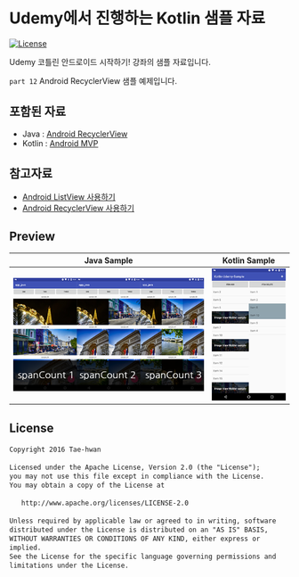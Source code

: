 # Udemy에서 진행하는 Kotlin 샘플 자료

[![License](https://img.shields.io/hexpm/l/plug.svg)]()

Udemy 코틀린 안드로이드 시작하기! 강좌의 샘플 자료입니다.

`part 12` Android RecyclerView 샘플 예제입니다.

## 포함된 자료

- Java : [Android RecyclerView](https://github.com/taehwandev/Kotlin-Udemy-Sample/tree/07-RecyclerView/app-java/src/main)
- Kotlin : [Android MVP](https://github.com/taehwandev/Kotlin-Udemy-Sample/tree/07-RecyclerView/app-kotlin/src/main)

## 참고자료

- [Android ListView 사용하기](http://thdev.tech/androiddev/2016/10/30/Android-CustomListView-Sample.html)
- [Android RecyclerView 사용하기](http://thdev.tech/androiddev/2016/11/01/Android-RecyclerView-intro.html)


## Preview

| Java Sample    | Kotlin Sample  |
|:--------------:|:--------------:|
| ![sample_java] |![sample_kotlin]|

## License

```
Copyright 2016 Tae-hwan

Licensed under the Apache License, Version 2.0 (the "License");
you may not use this file except in compliance with the License.
You may obtain a copy of the License at

   http://www.apache.org/licenses/LICENSE-2.0

Unless required by applicable law or agreed to in writing, software
distributed under the License is distributed on an "AS IS" BASIS,
WITHOUT WARRANTIES OR CONDITIONS OF ANY KIND, either express or implied.
See the License for the specific language governing permissions and
limitations under the License.
```

[sample_java]: images/sample_java.png
[sample_kotlin]: images/sample_kotlin.png
